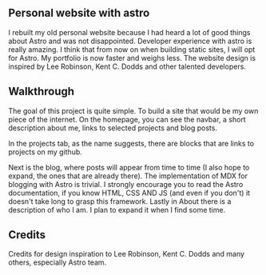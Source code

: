 ## Personal website with astro
I rebuilt my old personal website because I had heard a lot of good things about Astro and was not disappointed. Developer experience with astro is really amazing. I think that from now on when building static sites, I will opt for Astro. My portfolio is now faster and weighs less. The website design is inspired by Lee Robinson, Kent C. Dodds and other talented developers.

## Walkthrough
The goal of this project is quite simple. To build a site that would be my own piece of the internet. On the homepage, you can see the navbar, a short description about me, links to selected projects and blog posts.

In the projects tab, as the name suggests, there are blocks that are links to projects on my github.

Next is the blog, where posts will appear from time to time (I also hope to expand, the ones that are already there). The implementation of MDX for blogging with Astro is trivial. I strongly encourage you to read the Astro documentation, if you know HTML, CSS AND JS (and even if you don't) it doesn't take long to grasp this framework. 
Lastly in About there is a description of who I am. I plan to expand it when I find some time.

## Credits
Credits for design inspiration to Lee Robinson, Kent C. Dodds and many others, especially Astro team.